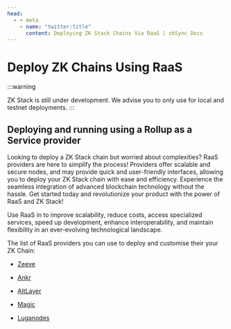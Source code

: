 ```yaml
---
head:
  - - meta
    - name: "twitter:title"
      content: Deploying ZK Stack Chains Via RaaS | zkSync Docs
---
```


# Deploy ZK Chains Using RaaS

:::warning

ZK Stack is still under development. We advise you to only use for local and testnet deployments.
:::

## Deploying and running using a Rollup as a Service provider

Looking to deploy a ZK Stack chain but worried about complexities? RaaS providers are here to simplify the process! Providers offer scalable and secure nodes, and may provide quick and user-friendly interfaces, allowing you to deploy your ZK Stack chain with ease and efficiency. Experience the seamless integration of advanced blockchain technology without the hassle. Get started today and revolutionize your product with the power of RaaS and ZK Stack!

Use RaaS in to improve scalability, reduce costs, access specialized services, speed up development, enhance interoperability, and maintain flexibility in an ever-evolving technological landscape.

The list of RaaS providers you can use to deploy and customise their your ZK Chain:

<!-- * [Caldera](https://www.caldera.xyz/) -->

- [Zeeve](https://www.zeeve.io/appchains/zksync-hyperchains-zkrollups/)

- [Ankr](https://azuremarketplace.microsoft.com/en-us/marketplace/apps/ankrpbc1684783099666.ankr_appchains?tab=Overview/)

- [AltLayer](https://altlayer.io/raas)

- [Magic](https://magic.link/docs/blockchains/other-chains/evm/zksync)

- [Luganodes](https://www.luganodes.com/product/zkraas/)
